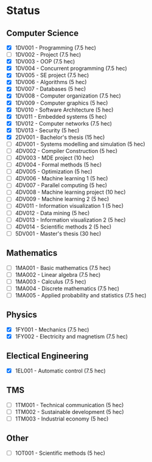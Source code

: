 # Status

## Computer Science

- [X] 1DV001 - Programming (7.5 hec)
- [ ] 1DV002 - Project (7.5 hec)
- [X] 1DV003 - OOP (7.5 hec)
- [X] 1DV004 - Concurrent programming (7.5 hec)
- [X] 1DV005 - SE project (7.5 hec)
- [X] 1DV006 - Algorithms (5 hec)
- [X] 1DV007 - Databases (5 hec)
- [X] 1DV008 - Computer organization (7.5 hec)
- [X] 1DV009 - Computer graphics (5 hec)
- [X] 1DV010 - Software Architecture (5 hec)
- [X] 1DV011 - Embedded systems (5 hec)
- [X] 1DV012 - Computer networks (7.5 hec)
- [X] 1DV013 - Security (5 hec)
- [X] 2DV001 - Bachelor's thesis (15 hec)
- [ ] 4DV001 - Systems modelling and simulation (5 hec)
- [ ] 4DV002 - Compiler Construction (5 hec)
- [ ] 4DV003 - MDE project (10 hec)
- [ ] 4DV004 - Formal methods (5 hec)
- [ ] 4DV005 - Optimization (5 hec)
- [ ] 4DV006 - Machine learning 1 (5 hec) 
- [ ] 4DV007 - Parallel computing (5 hec)
- [ ] 4DV008 - Machine learning project (10 hec)
- [ ] 4DV009 - Machine learning 2 (5 hec)
- [ ] 4DV011 - Information visualization 1 (5 hec)
- [ ] 4DV012 - Data mining (5 hec)
- [ ] 4DV013 - Information visualization 2 (5 hec)
- [ ] 4DV014 - Scientific methods 2 (5 hec)
- [ ] 5DV001 - Master's thesis (30 hec)

## Mathematics

- [ ] 1MA001 - Basic mathematics (7.5 hec)
- [ ] 1MA002 - Linear algebra (7.5 hec)
- [ ] 1MA003 - Calculus (7.5 hec)
- [ ] 1MA004 - Discrete mathematics (7.5 hec)
- [ ] 1MA005 - Applied probability and statistics (7.5 hec)

## Physics

- [X] 1FY001 - Mechanics (7.5 hec)
- [X] 1FY002 - Electricity and magnetism (7.5 hec)

## Electical Engineering

- [X] 1EL001 - Automatic control (7.5 hec)

## TMS

- [ ] 1TM001 - Technical communication (5 hec)
- [ ] 1TM002 - Sustainable development (5 hec)
- [ ] 1TM003 - Industrial economy (5 hec)

## Other

- [ ] 1OT001 - Scientific methods (5 hec)